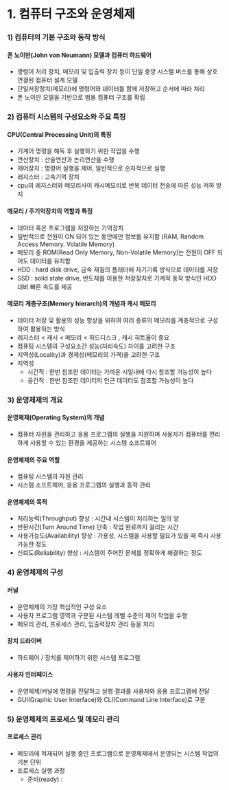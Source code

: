 # 1. 컴퓨터 구조와 운영체제

### 1) 컴퓨터의 기본 구조와 동작 방식
#### 폰 노이만(John von Neumann) 모델과 컴퓨터 하드웨어
- 명령어 처리 장치, 메모리 및 입출력 장치 등이 단일 중앙 시스템 버스를 통해
상호 연결된 컴퓨터 설계 모델
- 단일저장장치(메모리)에 명령어와 데이터를 함께 저장하고 순서에 따라 처리
- 폰 노이만 모델을 기반으로 범용 컴퓨터 구조를 확립

### 2) 컴퓨터 시스템의 구성요소와 주요 특징
#### CPU(Central Processing Unit)의 특징
- 기계어 명령을 해독 후 실행하기 위한 작업을 수행
- 연산장치 : 산술연산과 논리연산을 수행 
- 제어장치 : 명령어 실행을 제어, 일반적으로 순차적으로 실행
- 레지스터 : 고속기억 장치
- cpu의 레지스터와 메모리사이 캐시메모리로 반복 데이터 전송에 따른 성능 저하 방지

#### 메모리 / 주기억장치의 역할과 특징
- 데이터 혹은 프로그램을 저장하는 기억장치
- 일반적으로 전원이 ON 되어 있는 동안에만 정보를 유지함 (RAM, Random Access Memory. Volatile Memory)
- 메모리 중 ROM(Read Only Memory, Non-Volatile Memory)는 전원이 OFF 되어도 데이터를 유지함
- HDD : hard disk drive, 금속 재질의 플래터에 자기기록 방식으로 데이터를 저장
- SSD : solid state drive, 반도체를 이용한 저장장치로 기계적 동작 방식인 HDD 대비 빠른 속도를 제공

#### 메모리 계층구조(Memory hierarch)의 개념과 캐시 메모리
- 데이터 저장 및 활용의 성능 향상을 위하여 여러 종류의 메모리를 계층적으로 구성하여 활용하는 방식
- 레지스터 < 캐시 < 메모리 < 하드디스크 , 캐시 히트율이 중요 
- 컴퓨팅 시스템의 구성요소간 성능(처리속도) 차이를 고려한 구조
- 지역성(Locality)과 경제성(메모리의 가격)을 고려한 구조
- 지역성 
	- 시간적 : 한번 참조한 데이터는 가까운 시일내에 다시 참조할 가능성이 높다
	- 공간적 : 한번 참조한 데이터의 인근 데이터도 참조할 가능성이 높다

### 3) 운영체제의 개요
#### 운영체제(Operating System)의 개념
- 컴퓨터 자원을 관리하고 응용 프로그램의 실행을 지원하며 사용자가 컴퓨터를 편리하게 사용할 수 있는 환경을 제공하는 시스템 소프트웨어

#### 운영체제의 주요 역할
- 컴퓨팅 시스템의 자원 관리
- 시스템 소프트웨어, 응용 프로그램의 실행과 동작 관리

#### 운영체제의 목적
- 처리능력(Throughput) 향상 : 시간내 시스템이 처리하는 일의 양
- 반환시간(Turn Around Time) 단축 : 작업 완료까지 걸리는 시간
- 사용가능도(Availability) 향상 : 가용성, 시스템을 사용할 필요가 있을 때  즉시 사용 가능한 정도
- 신뢰도(Reliability) 향상 : 시스템이 주어진 문제를 정확하게 해결하는 정도

### 4) 운영체제의 구성
#### 커널
- 운영체제의 가장 핵심적인 구성 요소
- 사용자 프로그램 영역과 구분된 시스템 레벨 수준의 제어 작업을 수행
- 메모리 관리, 프로세스 관리, 입출력장치 관리 등을 처리

#### 장치 드라이버
- 하드웨어 / 장치를 제어하기 위한 시스템 프로그램

#### 사용자 인터페이스
- 운영체제/커널에 명령을 전달하고 실행 결과를 사용자와 응용 프로그램에 전달
- GUI(Graphic User Interface)와 CLI(Command Line Interface)로 구분

### 5) 운영체제의 프로세스 및 메모리 관리
#### 프로세스 관리
- 메모리에 적재되어 실행 중인 프로그램으로 운영체제에서 운영되는 시스템 작업의 기본 단위
- 프로세스 실행 과정
	- 준비(ready) : 